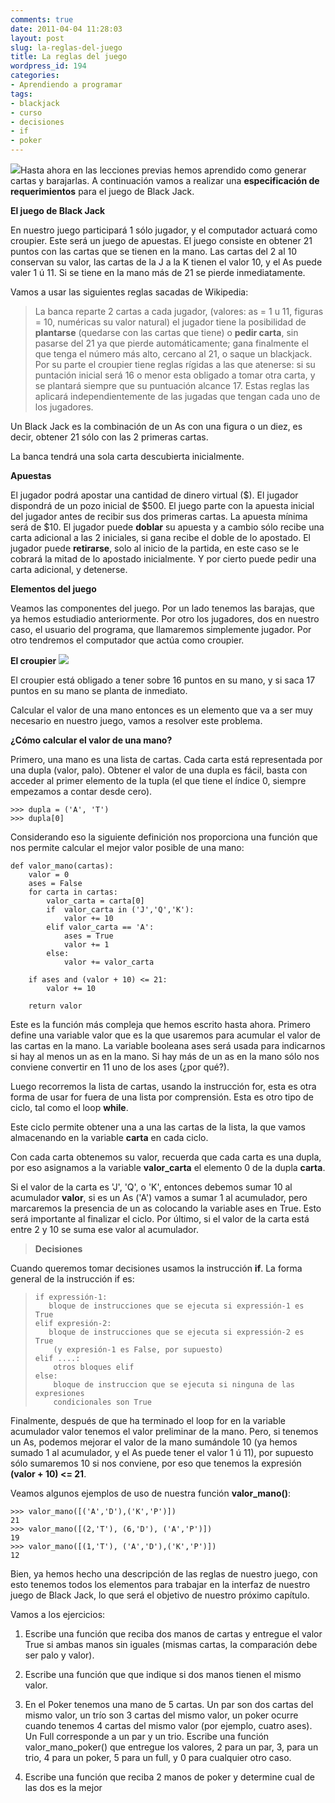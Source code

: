 ```yaml
---
comments: true
date: 2011-04-04 11:28:03
layout: post
slug: la-reglas-del-juego
title: La reglas del juego
wordpress_id: 194
categories:
- Aprendiendo a programar
tags:
- blackjack
- curso
- decisiones
- if
- poker
---
```


[![](/images/2011/04/Blackjack_game_example-199x300.jpg)](/images/2011/04/Blackjack_game_example.jpg)Hasta ahora en las lecciones previas hemos aprendido como generar cartas y barajarlas. A continuación vamos a realizar una **especificación de requerimientos** para el juego de Black Jack.

**El juego de Black Jack**

En nuestro  juego participará 1 sólo jugador, y el computador actuará como croupier. Este será un juego de apuestas.
El juego consiste en obtener 21 puntos con las cartas que se tienen en la mano. Las cartas del 2 al 10 conservan su valor, las cartas de la J a la K tienen el valor 10, y el As puede valer 1 ú 11. Si se tiene en la mano más de 21 se pierde inmediatamente.

Vamos a usar las siguientes reglas sacadas de Wikipedia:



> La banca reparte 2 cartas a cada jugador, (valores: as = 1 u 11, figuras = 10, numéricas su valor natural) el jugador tiene la posibilidad de **plantarse** (quedarse con las cartas que tiene) o **pedir carta**, sin pasarse del 21 ya que pierde automáticamente; gana finalmente el que tenga el número más alto, cercano al 21, o saque un blackjack. Por su parte el croupier tiene reglas rígidas a las que atenerse: si su puntación inicial será 16 o menor esta obligado a tomar otra carta, y se plantará siempre que su puntuación alcance 17. Estas reglas las aplicará independientemente de las jugadas que tengan cada uno de los jugadores.

Un Black Jack es la combinación de un As con una figura o un diez, es decir, obtener 21 sólo con las 2 primeras cartas.




La banca tendrá una sola carta descubierta inicialmente.

**Apuestas**

El jugador podrá apostar una cantidad de dinero virtual ($). El jugador dispondrá de un pozo inicial de $500.
El juego parte con la apuesta inicial del jugador antes de recibir sus dos primeras cartas. La apuesta mínima será de $10. El jugador puede **doblar** su apuesta y a cambio sólo recibe una carta adicional a las 2 iniciales, si gana recibe el doble de lo apostado. 
El jugador puede **retirarse**, solo al inicio de la partida, en este caso se le cobrará la mitad de lo apostado inicialmente. Y por cierto puede pedir una carta adicional, y detenerse.


**Elementos del juego**

Veamos las componentes del juego. Por un lado tenemos las barajas, que ya hemos estudiadio anteriormente. Por otro los jugadores, dos en nuestro caso, el usuario del programa, que llamaremos simplemente jugador. Por otro tendremos el computador que actúa como croupier.

**El croupier**
[![](/images/2011/04/Croupier-150x150.jpg)](/images/2011/04/Croupier.jpg)

El croupier está obligado a tener sobre 16  puntos en su mano, y si saca 17 puntos en su mano se planta de inmediato.

Calcular el valor de una mano entonces es un elemento que va a ser muy necesario en nuestro juego, vamos a resolver este problema.

**¿Cómo calcular el valor de una mano?**

Primero, una mano es una lista de cartas. Cada carta está representada por una dupla (valor, palo). Obtener el valor de una dupla es fácil, basta con acceder al primer elemento de la tupla (el que tiene el índice 0, siempre empezamos a contar desde cero).


    
    
    >>> dupla = ('A', 'T')
    >>> dupla[0]
    



Considerando eso la siguiente definición nos proporciona una función que nos permite calcular el mejor valor posible de una mano:


    
    
    def valor_mano(cartas):
    	valor = 0
    	ases = False
    	for carta in cartas:
    		valor_carta = carta[0]
    		if  valor_carta in ('J','Q','K'):
    			valor += 10
    		elif valor_carta == 'A':
    			ases = True
    			valor += 1
    		else:
    			valor += valor_carta
    	
    	if ases and (valor + 10) <= 21:
    		valor += 10
    			
    	return valor
    



Este es la función más compleja que hemos escrito hasta ahora. 
Primero define una variable valor que es la que usaremos para acumular el valor de las cartas en la mano. La variable booleana ases será usada para indicarnos si hay al menos un as en la mano. Si hay más de un as en la mano sólo nos conviene convertir en 11 uno de los ases (¿por qué?).

Luego recorremos la lista de cartas, usando la instrucción for, esta es otra forma de usar for fuera de una lista por comprensión. Esta es otro tipo de ciclo, tal como  el loop **while**.

Este ciclo permite obtener una a una las cartas de la lista, la que vamos almacenando en la variable **carta** en cada ciclo.

Con cada carta obtenemos su valor, recuerda que cada carta es una dupla, por eso asignamos a la variable **valor_carta** el elemento 0 de la dupla **carta**.

Si el valor de la carta es 'J', 'Q', o 'K', entonces debemos sumar 10 al acumulador **valor**, si es un As ('A') vamos a sumar 1 al acumulador, pero marcaremos la presencia de un as colocando la variable ases en True. Esto será importante al finalizar el ciclo. Por último, si el valor de la carta está entre 2 y 10 se suma ese valor al acumulador.




> **Decisiones**

Cuando queremos tomar decisiones usamos la instrucción **if**. La forma general de la instrucción if es:


>     
>     
>     if expressión-1:
>        bloque de instrucciones que se ejecuta si expressión-1 es True
>     elif expresión-2:
>        bloque de instrucciones que se ejecuta si expressión-2 es True 
>         (y expresión-1 es False, por supuesto)
>     elif ....:
>         otros bloques elif
>     else:
>         bloque de instruccion que se ejecuta si ninguna de las expresiones
>         condicionales son True
>     
>     
> 
> 




Finalmente, después de que ha terminado el loop for en la variable acumulador valor tenemos el valor preliminar de la mano. Pero, si tenemos un As, podemos mejorar el valor de la mano sumándole 10 (ya hemos sumado 1 al acumulador, y el As puede tener el valor 1 ú 11), por supuesto sólo sumaremos 10 si nos conviene, por eso que tenemos la expresión **(valor + 10) <= 21**.


Veamos algunos ejemplos de uso de nuestra función **valor_mano()**:

    
    
    >>> valor_mano([('A','D'),('K','P')])
    21
    >>> valor_mano([(2,'T'), (6,'D'), ('A','P')])
    19
    >>> valor_mano([(1,'T'), ('A','D'),('K','P')])
    12
    



Bien, ya hemos hecho una descripción de las reglas de nuestro juego, con esto tenemos todos los elementos para trabajar en la interfaz de nuestro juego de Black Jack, lo que será el objetivo de nuestro próximo capítulo.

Vamos a los ejercicios:



	
  1. Escribe una función que reciba dos manos de cartas y entregue el valor True si ambas manos sin iguales (mismas cartas, la comparación debe ser palo y valor).

	
  2. Escribe una función que que indique si dos manos tienen el mismo valor.


	
  3. En el Poker tenemos una mano de 5 cartas. Un par son dos cartas del mismo valor, un trío son 3 cartas del mismo valor, un poker ocurre cuando tenemos 4 cartas del mismo valor (por ejemplo, cuatro ases). Un Full corresponde a un par y un trio. Escribe una función valor_mano_poker() que entregue los valores, 2 para un par, 3, para un trio, 4 para un poker, 5 para un full, y 0 para cualquier otro caso.


	
  4. Escribe una función que reciba 2 manos de poker y determine cual de las dos es la mejor






